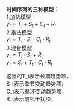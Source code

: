 **时间序列的三种模型：**  
1.加法模型  
$y_t = T_t + S_t + C_t + R_t$  
2.乘法模型  
$y_t = T_t \cdot S_t \cdot C_t \cdot R_t$  
3.混合模型  
$y_t = T_t \cdot S_t + R_t$  
$y_t = S_t + T_t \cdot C_t \cdot R_t$  

这里的T_t表示长期趋势项，  
S_t表示季节变动趋势项，  
C_t表示循环变动趋势项，  
R_t表示随机干扰项。
